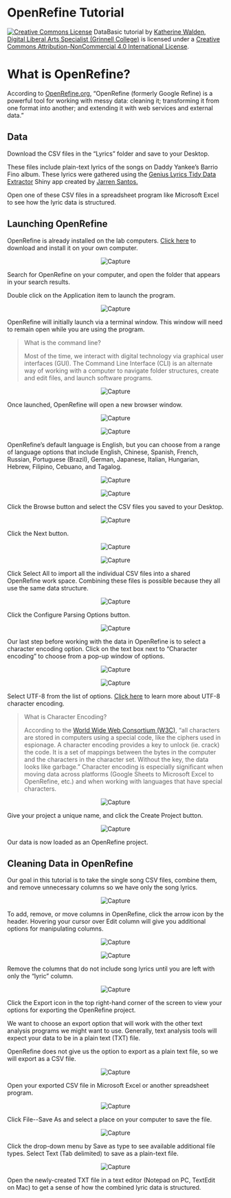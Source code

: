 # OpenRefine Tutorial

<a href="http://creativecommons.org/licenses/by-nc/4.0/" rel="license"><img style="border-width: 0;" src="https://i.creativecommons.org/l/by-nc/4.0/88x31.png" alt="Creative Commons License" /></a>
DataBasic tutorial by <a href="dlac.grinnell.edu" rel="cc:attributionURL">Katherine Walden, Digital Liberal Arts Specialist (Grinnell College)</a> is licensed under a <a href="http://creativecommons.org/licenses/by-nc/4.0/" rel="license">Creative Commons Attribution-NonCommercial 4.0 International License</a>.

# What is OpenRefine?

According to [OpenRefine.org](http://openrefine.org/), “OpenRefine (formerly Google Refine) is a powerful tool for working with messy data: cleaning it; transforming it from one format into another; and extending it with web services and external data.”

## Data

Download the CSV files in the “Lyrics” folder and save to your Desktop.

These files include plain-text lyrics of the songs on Daddy Yankee’s Barrio Fino album. These lyrics were gathered using the [Genius Lyrics Tidy Data Extractor](https://dasil-jarren.shinyapps.io/genius-app/) Shiny app created by [Jarren Santos.](https://github.com/jarrenls)

Open one of these CSV files in a spreadsheet program like Microsoft Excel to see how the lyric data is structured. 

## Launching OpenRefine

OpenRefine is already installed on the lab computers. [Click here](http://openrefine.org/) to download and install it on your own computer.

<p align="center"><img class=" size-full wp-image-53 aligncenter" src="https://github.com/kwaldenphd/OpenRefine-tutorial/blob/master/screenshots/Capture_1.jpg?raw=true" alt="Capture" /></p>

Search for OpenRefine on your computer, and open the folder that appears in your search results.

Double click on the Application item to launch the program.

<p align="center"><img class=" size-full wp-image-53 aligncenter" src="https://github.com/kwaldenphd/OpenRefine-tutorial/blob/master/screenshots/Capture_2.jpg?raw=true" alt="Capture" /></p>

OpenRefine will initially launch via a terminal window. This window will need to remain open while you are using the program.

<blockquote>What is the command line?
  &nbsp;

Most of the time, we interact with digital technology via graphical user interfaces (GUI). The Command Line Interface (CLI) is an alternate way of working with a computer to navigate folder structures, create and edit files, and launch software programs.</blockquote>

<p align="center"><img class=" size-full wp-image-53 aligncenter" src="https://github.com/kwaldenphd/OpenRefine-tutorial/blob/master/screenshots/Capture_3.jpg?raw=true" alt="Capture" /></p>

Once launched, OpenRefine will open a new browser window.

<p align="center"><img class=" size-full wp-image-53 aligncenter" src="https://github.com/kwaldenphd/OpenRefine-tutorial/blob/master/screenshots/Capture_3a.jpg?raw=true" alt="Capture" /></p>

<p align="center"><img class=" size-full wp-image-53 aligncenter" src="https://github.com/kwaldenphd/OpenRefine-tutorial/blob/master/screenshots/Capture_3b.jpg?raw=true" alt="Capture" /></p>

OpenRefine’s default language is English, but you can choose from a range of language options that include English, Chinese, Spanish, French, Russian, Portuguese (Brazil), German, Japanese, Italian, Hungarian, Hebrew, Filipino, Cebuano, and Tagalog.

<p align="center"><img class=" size-full wp-image-53 aligncenter" src="https://github.com/kwaldenphd/OpenRefine-tutorial/blob/master/screenshots/Capture_5.jpg?raw=true" alt="Capture" /></p>


<p align="center"><img class=" size-full wp-image-53 aligncenter" src="https://github.com/kwaldenphd/OpenRefine-tutorial/blob/master/screenshots/Capture_4.jpg?raw=true" alt="Capture" /></p>

Click the Browse button and select the CSV files you saved to your Desktop. 

<p align="center"><img class=" size-full wp-image-53 aligncenter" src="https://github.com/kwaldenphd/OpenRefine-tutorial/blob/master/screenshots/Capture_5.jpg?raw=true" alt="Capture" /></p>

Click the Next button.

<p align="center"><img class=" size-full wp-image-53 aligncenter" src="https://github.com/kwaldenphd/OpenRefine-tutorial/blob/master/screenshots/Capture_6.jpg?raw=true" alt="Capture" /></p>

<p align="center"><img class=" size-full wp-image-53 aligncenter" src="https://github.com/kwaldenphd/OpenRefine-tutorial/blob/master/screenshots/Capture_7.jpg?raw=true" alt="Capture" /></p>

Click Select All to import all the individual CSV files into a shared OpenRefine work space. Combining these files is possible because they all use the same data structure.

<p align="center"><img class=" size-full wp-image-53 aligncenter" src="https://github.com/kwaldenphd/OpenRefine-tutorial/blob/master/screenshots/Capture_8.jpg?raw=true" alt="Capture" /></p>

Click the Configure Parsing Options button.

<p align="center"><img class=" size-full wp-image-53 aligncenter" src="https://github.com/kwaldenphd/OpenRefine-tutorial/blob/master/screenshots/Capture_9.jpg?raw=true" alt="Capture" /></p>

Our last step before working with the data in OpenRefine is to select a character encoding option. Click on the text box next to “Character encoding” to choose from a pop-up window of options.

<p align="center"><img class=" size-full wp-image-53 aligncenter" src="https://github.com/kwaldenphd/OpenRefine-tutorial/blob/master/screenshots/Capture_10.jpg?raw=true" alt="Capture" /></p>

<p align="center"><img class=" size-full wp-image-53 aligncenter" src="https://github.com/kwaldenphd/OpenRefine-tutorial/blob/master/screenshots/Capture_11.jpg?raw=true" alt="Capture" /></p>

Select UTF-8 from the list of options. [Click here](https://www.w3schools.com/charsets/ref_html_utf8.asp) to learn more about UTF-8 character encoding.

<blockquote>What is Character Encoding? 
  &nbsp;

According to the [World Wide Web Consortium (W3C)](https://www.w3.org/International/questions/qa-what-is-encoding), “all characters are stored in computers using a special code, like the ciphers used in espionage. A character encoding provides a key to unlock (ie. crack) the code. It is a set of mappings between the bytes in the computer and the characters in the character set. Without the key, the data looks like garbage.” Character encoding is especially significant when moving data across platforms (Google Sheets to Microsoft Excel to OpenRefine, etc.) and when working with languages that have special characters. </blockquote>

<p align="center"><img class=" size-full wp-image-53 aligncenter" src="https://github.com/kwaldenphd/OpenRefine-tutorial/blob/master/screenshots/Capture_12.jpg?raw=true" alt="Capture" /></p>

Give your project a unique name, and click the Create Project button.

<p align="center"><img class=" size-full wp-image-53 aligncenter" src="https://github.com/kwaldenphd/OpenRefine-tutorial/blob/master/screenshots/Capture_13.jpg?raw=true" alt="Capture" /></p>

Our data is now loaded as an OpenRefine project.

## Cleaning Data in OpenRefine

Our goal in this tutorial is to take the single song CSV files, combine them, and remove unnecessary columns so we have only the song lyrics. 

<p align="center"><img class=" size-full wp-image-53 aligncenter" src="https://github.com/kwaldenphd/OpenRefine-tutorial/blob/master/screenshots/Capture_14.jpg?raw=true" alt="Capture" /></p>

To add, remove, or move columns in OpenRefine, click the arrow icon by the header. Hovering your cursor over Edit column will give you additional options for manipulating columns.

<p align="center"><img class=" size-full wp-image-53 aligncenter" src="https://github.com/kwaldenphd/OpenRefine-tutorial/blob/master/screenshots/Capture_15.jpg?raw=true" alt="Capture" /></p>

<p align="center"><img class=" size-full wp-image-53 aligncenter" src="https://github.com/kwaldenphd/OpenRefine-tutorial/blob/master/screenshots/Capture_16.jpg?raw=true" alt="Capture" /></p>

Remove the columns that do not include song lyrics until you are left with only the “lyric” column.

<p align="center"><img class=" size-full wp-image-53 aligncenter" src="https://github.com/kwaldenphd/OpenRefine-tutorial/blob/master/screenshots/Capture_17.jpg?raw=true" alt="Capture" /></p>

Click the Export icon in the top right-hand corner of the screen to view your options for exporting the OpenRefine project.

We want to choose an export option that will work with the other text analysis programs we might want to use. Generally, text analysis tools will expect your data to be in a plain text (TXT) file. 

OpenRefine does not give us the option to export as a plain text file, so we will export as a CSV file.

<p align="center"><img class=" size-full wp-image-53 aligncenter" src="https://github.com/kwaldenphd/OpenRefine-tutorial/blob/master/screenshots/Capture_18.jpg?raw=true" alt="Capture" /></p>

Open your exported CSV file in Microsoft Excel or another spreadsheet program. 

<p align="center"><img class=" size-full wp-image-53 aligncenter" src="https://github.com/kwaldenphd/OpenRefine-tutorial/blob/master/screenshots/Capture_19.jpg?raw=true" alt="Capture" /></p>

Click File--Save As and select a place on your computer to save the file. 

<p align="center"><img class=" size-full wp-image-53 aligncenter" src="https://github.com/kwaldenphd/OpenRefine-tutorial/blob/master/screenshots/Capture_20.jpg?raw=true" alt="Capture" /></p>

Click the drop-down menu by Save as type to see available additional file types. Select Text (Tab delimited) to save as a plain-text file.

<p align="center"><img class=" size-full wp-image-53 aligncenter" src="https://github.com/kwaldenphd/OpenRefine-tutorial/blob/master/screenshots/Capture_21.jpg?raw=true" alt="Capture" /></p>

Open the newly-created TXT file in a text editor (Notepad on PC, TextEdit on Mac) to get a sense of how the combined lyric data is structured. 

